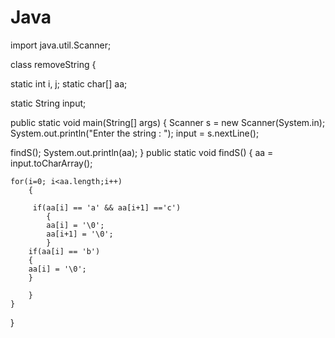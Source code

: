 Java
====

import java.util.Scanner;

class removeString
{

static int i, j;
static char[] aa;

static String input;



public static void main(String[] args)
	{
Scanner s = new Scanner(System.in);
System.out.println("Enter the string : ");
input = s.nextLine();

findS();
System.out.println(aa);
	}
public static void findS()
	{
	aa = input.toCharArray();
	
	for(i=0; i<aa.length;i++)
		{
		
		 if(aa[i] == 'a' && aa[i+1] =='c')
			{
			aa[i] = '\0';
			aa[i+1] = '\0';
			}
		if(aa[i] == 'b')
		{
		aa[i] = '\0';
		}
			
		}
	}
}
